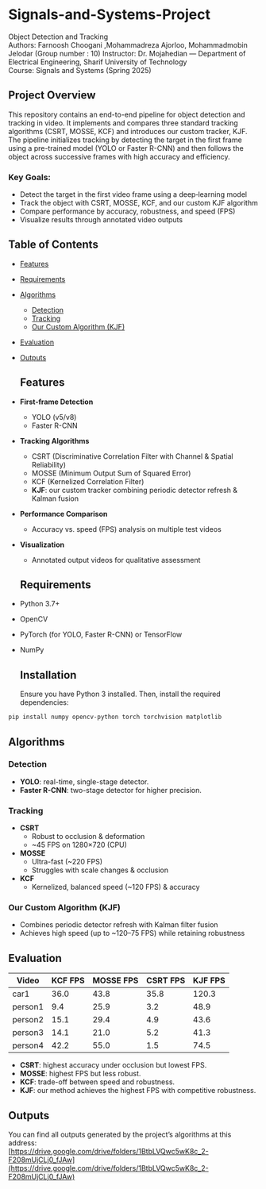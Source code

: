 # Signals-and-Systems-Project 
Object Detection and Tracking    
Authors:  Farnoosh Choogani ,Mohammadreza Ajorloo, Mohammadmobin Jelodar  (Group number : 10)
Instructor: Dr. Mojahedian — Department of Electrical Engineering, Sharif University of Technology       
Course: Signals and Systems (Spring 2025)      
## Project Overview
This repository contains an end-to-end pipeline for object detection and tracking in video. It implements and compares three standard tracking algorithms (CSRT, MOSSE, KCF) and introduces our custom tracker, KJF. The pipeline initializes tracking by detecting the target in the first frame using a pre-trained model (YOLO or Faster R-CNN) and then follows the object across successive frames with high accuracy and efficiency.
### Key Goals:
+ Detect the target in the first video frame using a deep‑learning model   
+ Track the object with CSRT, MOSSE, KCF, and our custom KJF algorithm    
+ Compare performance by accuracy, robustness, and speed (FPS)     
+ Visualize results through annotated video outputs
## Table of Contents

- [Features](#features)  
- [Requirements](#requirements)   
- [Algorithms](#algorithms)  
  - [Detection](#detection)  
  - [Tracking](#tracking)  
  - [Our Custom Algorithm (KJF)](#our-custom-algorithm-kjf)  
- [Evaluation](#evaluation)
- [Outputs](#outputs)
  ## Features

- **First-frame Detection**  
  - YOLO (v5/v8)  
  - Faster R-CNN  
- **Tracking Algorithms**  
  - CSRT (Discriminative Correlation Filter with Channel & Spatial Reliability)  
  - MOSSE (Minimum Output Sum of Squared Error)  
  - KCF (Kernelized Correlation Filter)  
  - **KJF**: our custom tracker combining periodic detector refresh & Kalman fusion  
- **Performance Comparison**  
  - Accuracy vs. speed (FPS) analysis on multiple test videos  
- **Visualization**  
  - Annotated output videos for qualitative assessment
  ## Requirements

- Python 3.7+  
- OpenCV  
- PyTorch (for YOLO, Faster R-CNN) or TensorFlow  
- NumPy
  ## Installation
  Ensure you have Python 3 installed. Then, install the required dependencies:
```bash
pip install numpy opencv-python torch torchvision matplotlib 
```
## Algorithms

### Detection
- **YOLO**: real-time, single-stage detector.  
- **Faster R-CNN**: two-stage detector for higher precision.

### Tracking
- **CSRT**  
  - Robust to occlusion & deformation  
  - ~45 FPS on 1280×720 (CPU)  
- **MOSSE**  
  - Ultra-fast (~220 FPS)  
  - Struggles with scale changes & occlusion  
- **KCF**  
  - Kernelized, balanced speed (~120 FPS) & accuracy  

### Our Custom Algorithm (KJF)
- Combines periodic detector refresh with Kalman filter fusion  
- Achieves high speed (up to ~120–75 FPS) while retaining robustness  

## Evaluation

| Video    | KCF FPS | MOSSE FPS | CSRT FPS | KJF FPS |
|----------|---------|-----------|----------|---------|
| car1     | 36.0    | 43.8      | 35.8     | 120.3   |
| person1  |  9.4    | 25.9      |  3.2     |  48.9   |
| person2  | 15.1    | 29.4      |  4.9     |  43.6   |
| person3  | 14.1    | 21.0      |  5.2     |  41.3   |
| person4  | 42.2    | 55.0      |  1.5     |  74.5   |

- **CSRT**: highest accuracy under occlusion but lowest FPS.  
- **MOSSE**: highest FPS but less robust.  
- **KCF**: trade-off between speed and robustness.  
- **KJF**: our method achieves the highest FPS with competitive robustness.
 ## Outputs

You can find all outputs generated by the project’s algorithms at this address:  
[https://drive.google.com/drive/folders/1BtbLVQwc5wK8c_2-F208mUjCLj0_fJAw](https://drive.google.com/drive/folders/1BtbLVQwc5wK8c_2-F208mUjCLj0_fJAw)

